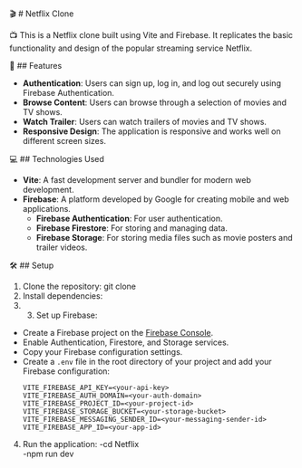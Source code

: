 🎬 # Netflix Clone

📺 This is a Netflix clone built using Vite and Firebase. It replicates the basic functionality and design of the popular streaming service Netflix.

🚀 ## Features

- **Authentication**: Users can sign up, log in, and log out securely using Firebase Authentication.
- **Browse Content**: Users can browse through a selection of movies and TV shows.
- **Watch Trailer**: Users can watch trailers of movies and TV shows.
- **Responsive Design**: The application is responsive and works well on different screen sizes.

💻 ## Technologies Used

- **Vite**: A fast development server and bundler for modern web development.
- **Firebase**: A platform developed by Google for creating mobile and web applications.
  - **Firebase Authentication**: For user authentication.
  - **Firebase Firestore**: For storing and managing data.
  - **Firebase Storage**: For storing media files such as movie posters and trailer videos.

🛠️ ## Setup

1. Clone the repository:
git clone <repository-url>
2. Install dependencies:
3. 3. Set up Firebase:
- Create a Firebase project on the [Firebase Console](https://console.firebase.google.com/).
- Enable Authentication, Firestore, and Storage services.
- Copy your Firebase configuration settings.
- Create a `.env` file in the root directory of your project and add your Firebase configuration:
  ```
  VITE_FIREBASE_API_KEY=<your-api-key>
  VITE_FIREBASE_AUTH_DOMAIN=<your-auth-domain>
  VITE_FIREBASE_PROJECT_ID=<your-project-id>
  VITE_FIREBASE_STORAGE_BUCKET=<your-storage-bucket>
  VITE_FIREBASE_MESSAGING_SENDER_ID=<your-messaging-sender-id>
  VITE_FIREBASE_APP_ID=<your-app-id>
  ```

4. Run the application:
 -cd Netflix  
 -npm run dev
